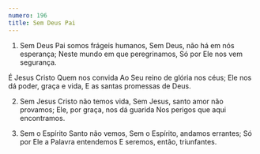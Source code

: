 ```yaml
---
numero: 196
title: Sem Deus Pai
---
```

1. Sem Deus Pai somos frágeis humanos,
Sem Deus, não há em nós esperança;
Neste mundo em que peregrinamos,
Só por Ele nos vem segurança.

É Jesus Cristo Quem nos convida
Ao Seu reino de glória nos céus;
Ele nos dá poder, graça e vida,
E as santas promessas de Deus.

2. Sem Jesus Cristo não temos vida,
Sem Jesus, santo amor não provamos;
Ele, por graça, nos dá guarida
Nos perigos que aqui encontramos.

3. Sem o Espírito Santo não vemos,
Sem o Espírito, andamos errantes;
Só por Ele a Palavra entendemos
E seremos, então, triunfantes.
